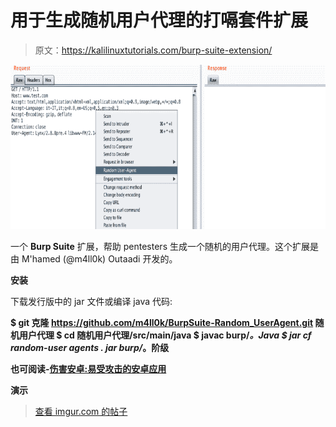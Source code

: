 # 用于生成随机用户代理的打嗝套件扩展

> 原文：<https://kalilinuxtutorials.com/burp-suite-extension/>

[![Burp Suite Extension For Generate A Random User Agents](img//ae1d40c84773a29f5e8f04f4c6bd7e24.png "Burp Suite Extension For Generate A Random User Agents")](https://1.bp.blogspot.com/-UgIHLl9DOxk/XkcLTJd2-wI/AAAAAAAAE_U/sdKAg4vZhponj4RmBmBoW34A7Ra3cKO4ACLcBGAsYHQ/s1600/BurpSuite%25281%2529.png)

一个 **Burp Suite** 扩展，帮助 pentesters 生成一个随机的用户代理。这个扩展是由 M'hamed (@m4ll0k) Outaadi 开发的。

**安装**

下载发行版中的 jar 文件或编译 java 代码:

**$ git 克隆 https://github.com/m4ll0k/BurpSuite-Random_UserAgent.git 随机用户代理
$ cd 随机用户代理/src/main/java
$ javac burp/*。Java
$ jar cf random-user agents . jar burp/*。阶级**

**也可阅读-[伤害安卓:易受攻击的安卓应用](https://kalilinuxtutorials.com/injuredandroid/)**

**演示**

> [查看 imgur.com 的帖子](https://imgur.com/4rRAIbX)